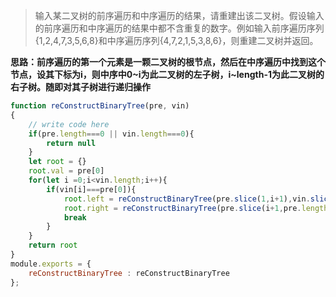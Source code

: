 >输入某二叉树的前序遍历和中序遍历的结果，请重建出该二叉树。假设输入的前序遍历和中序遍历的结果中都不含重复的数字。例如输入前序遍历序列{1,2,4,7,3,5,6,8}和中序遍历序列{4,7,2,1,5,3,8,6}，则重建二叉树并返回。

**思路：前序遍历的第一个元素是一颗二叉树的根节点，然后在中序遍历中找到这个节点，设其下标为i，则中序中0~i为此二叉树的左子树，i~length-1为此二叉树的右子树。随即对其子树进行递归操作**

```js
function reConstructBinaryTree(pre, vin)
{
    // write code here
    if(pre.length===0 || vin.length===0){
        return null
    }
    let root = {}
    root.val = pre[0]
    for(let i =0;i<vin.length;i++){
        if(vin[i]===pre[0]){
            root.left = reConstructBinaryTree(pre.slice(1,i+1),vin.slice(0,i))
            root.right = reConstructBinaryTree(pre.slice(i+1,pre.length),vin.slice(i+1,vin.length))
            break
        }
    }
    return root
}
module.exports = {
    reConstructBinaryTree : reConstructBinaryTree
};
```